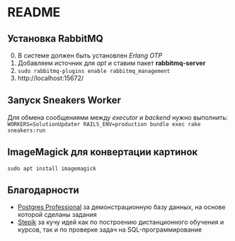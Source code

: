 # README

## Установка RabbitMQ

0. В системе должен быть установлен *Erlang OTP*
1. Добавляем источник для *apt* и ставим пакет **rabbitmq-server**
2. ```sudo rabbitmq-plugins enable rabbitmq_management```
3. http://localhost:15672/


## Запуск Sneakers Worker

Для обмена сообщениями между *executor* и *backend* нужно выполнить:
```WORKERS=SolutionUpdater RAILS_ENV=production bundle exec rake sneakers:run```


## ImageMagick для конвертации картинок

```sudo apt install imagemagick```


## Благодарности

 - [Postgres Professional](https://postgrespro.ru/) за демонстрационную базу данных, на основе которой сделаны задания
 - [Stepik](https://stepik.org/) за кучу идей как по построению дистанционного обучения и курсов, так и по проверке задач на SQL-программирование
